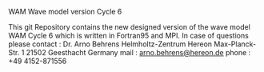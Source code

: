 WAM
Wave model version Cycle 6

This git Repository contains the new designed version of the wave 
model WAM Cycle 6 which is written in Fortran95 and MPI.
In case of questions please contact :
Dr. Arno Behrens
Helmholtz-Zentrum Hereon
Max-Planck-Str. 1
21502 Geesthacht
Germany
mail : arno.behrens@hereon.de
phone : +49 4152-871556
